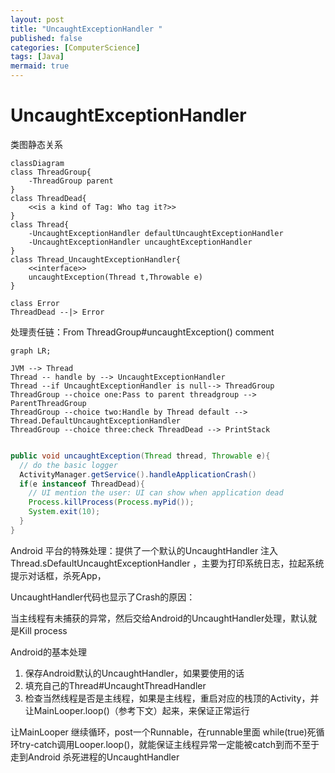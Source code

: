 ```yaml
---
layout: post
title: "UncaughtExceptionHandler "
published: false
categories: [ComputerScience]
tags: [Java]
mermaid: true
---
```




# UncaughtExceptionHandler

类图静态关系

```mermaid
classDiagram
class ThreadGroup{
	-ThreadGroup parent
}
class ThreadDead{
	<<is a kind of Tag: Who tag it?>>
}
class Thread{
	-UncaughtExceptionHandler defaultUncaughtExceptionHandler
	-UncaughtExceptionHandler uncaughtExceptionHandler
}
class Thread_UncaughtExceptionHandler{
	<<interface>>
	uncaughtException(Thread t,Throwable e)
}

class Error
ThreadDead --|> Error
```

处理责任链：From ThreadGroup#uncaughtException() comment

```mermaid
graph LR;

JVM --> Thread
Thread -- handle by --> UncaughtExceptionHandler
Thread --if UncaughtExceptionHandler is null--> ThreadGroup
ThreadGroup --choice one:Pass to parent threadgroup --> ParentThreadGroup
ThreadGroup --choice two:Handle by Thread default --> Thread.DefaultUncaughtExceptionHandler
ThreadGroup --choice three:check ThreadDead --> PrintStack


```

```java
public void uncaughtException(Thread thread, Throwable e){
  // do the basic logger
  ActivityManager.getService().handleApplicationCrash()
  if(e instanceof ThreadDead){
    // UI mention the user: UI can show when application dead
    Process.killProcess(Process.myPid());
    System.exit(10);
  }
}
```

Android 平台的特殊处理：提供了一个默认的UncaughtHandler 注入 Thread.sDefaultUncaughtExceptionHandler ，主要为打印系统日志，拉起系统提示对话框，杀死App，

UncaughtHandler代码也显示了Crash的原因：

当主线程有未捕获的异常，然后交给Android的UncaughtHandler处理，默认就是Kill process



Android的基本处理

1. 保存Android默认的UncaughtHandler，如果要使用的话
2. 填充自己的Thread#UncaughtThreadHandler
3. 检查当然线程是否是主线程，如果是主线程，重启对应的栈顶的Activity，并让MainLooper.loop()（参考下文）起来，来保证正常运行

让MainLooper 继续循环，post一个Runnable，在runnable里面 while(true)死循环try-catch调用Looper.loop()，就能保证主线程异常一定能被catch到而不至于走到Android 杀死进程的UncaughtHandler
